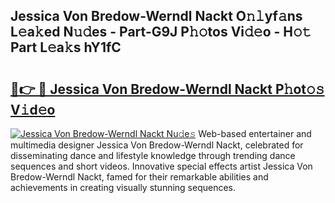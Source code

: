 ## Jessica Von Bredow-Werndl Nackt O𝚗𝚕yf𝚊ns L𝚎a𝚔ed N𝚞𝚍es - Part-G9J P𝚑𝚘tos Vi𝚍𝚎o - H𝚘𝚝 Part L𝚎a𝚔s hY1fC

# <h2><a href="http://kfa0wq.oniu.top/?m=Jessica+Von+Bredow-Werndl+Nackt">🔗👉 🔴 Jessica Von Bredow-Werndl Nackt P𝚑ot𝚘𝚜 V𝚒d𝚎o</a></h2>

[![Jessica Von Bredow-Werndl Nackt Nu𝚍e𝚜](https://i.imgur.com/0qMVB7G.gif)](http://kfa0wq.oniu.top/?m=Jessica+Von+Bredow-Werndl+Nackt)
Web-based entertainer and multimedia designer Jessica Von Bredow-Werndl Nackt, celebrated for disseminating dance and lifestyle knowledge through trending dance sequences and short videos. Innovative special effects artist Jessica Von Bredow-Werndl Nackt, famed for their remarkable abilities and achievements in creating visually stunning sequences.  
